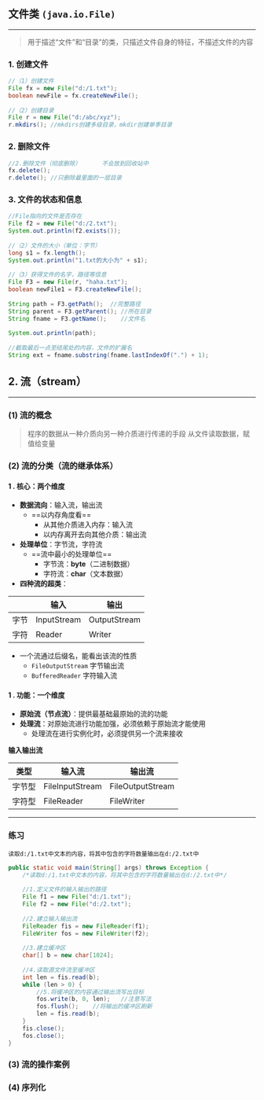## 文件类 `(java.io.File)`
---
>用于描述“文件”和“目录”的类，只描述文件自身的特征，不描述文件的内容

### 1. 创建文件
```Java
//（1）创建文件  
File fx = new File("d:/1.txt");  
boolean newFile = fx.createNewFile();  
  
//（2）创建目录  
File r = new File("d:/abc/xyz");  
r.mkdirs(); //mkdirs创建多级目录，mkdir创建单季目录
```

### 2. 删除文件
```Java
//2.删除文件（彻底删除）      不会放到回收站中  
fx.delete();  
r.delete(); //只删除最里面的一层目录
```

### 3. 文件的状态和信息
```Java
//File指向的文件是否存在  
File f2 = new File("d:/2.txt");  
System.out.println(f2.exists());  
  
//（2）文件的大小（单位：字节）  
long s1 = fx.length();  
System.out.println("1.txt的大小为" + s1);  
  
//（3）获得文件的名字，路径等信息  
File F3 = new File(r, "haha.txt");  
boolean newFile1 = F3.createNewFile();  
  
String path = F3.getPath();  //完整路径  
String parent = F3.getParent(); //所在目录  
String fname = F3.getName();    //文件名  
  
System.out.println(path);  
  
//截取最后一点至结尾处的内容，文件的扩展名  
String ext = fname.substring(fname.lastIndexOf(".") + 1);
```
## 2. 流（stream）
---
### (1) 流的概念
>程序的数据从一种介质向另一种介质进行传递的手段
>从文件读取数据，赋值给变量
### (2) 流的分类（流的继承体系）
#### 1 . **核心：两个维度**
- **数据流向**：输入流，输出流
	- ==以内存角度看==
		- 从其他介质进入内存：输入流
		- 以内存离开去向其他介质：输出流
- **处理单位**：字节流，字符流
	- ==流中最小的处理单位==
		- 字节流：**byte**（二进制数据）
		- 字符流：**char**（文本数据）
- **四种流的超类**：

|     | 输入          | 输出           |
| --- | ----------- | ------------ |
| 字节  | InputStream | OutputStream |
| 字符  | Reader      | Writer       |
- 一个流通过后缀名，能看出该流的性质
	- `FileOutputStream` 字节输出流
	- `BufferedReader` 字符输入流

#### 1 . **功能：一个维度**
- **原始流（节点流）**：提供最基础最原始的流的功能
- **处理流**：对原始流进行功能加强，必须依赖于原始流才能使用
	- 处理流在进行实例化时，必须提供另一个流来接收

**输入输出流**

| 类型  | 输入流             | 输出流              |
| --- | --------------- | ---------------- |
| 字节型 | FileInputStream | FileOutputStream |
| 字符型 | FileReader      | FileWriter       |


---
### 练习

	读取d:/1.txt中文本的内容，将其中包含的字符数量输出在d:/2.txt中

```Java
public static void main(String[] args) throws Exception {  
    /*读取d:/1.txt中文本的内容，将其中包含的字符数量输出在d:/2.txt中*/  
  
    //1.定义文件的输入输出的路径  
    File f1 = new File("d:/1.txt");  
    File f2 = new File("d:/2.txt");  
  
    //2.建立输入输出流  
    FileReader fis = new FileReader(f1);  
    FileWriter fos = new FileWriter(f2);  
  
    //3.建立缓冲区  
    char[] b = new char[1024];  
  
    //4.读取源文件流至缓冲区  
    int len = fis.read(b);  
    while (len > 0) {  
        //5.将缓冲区的内容通过输出流写出目标  
        fos.write(b, 0, len);   //注意写法  
        fos.flush();    //将输出的缓冲区刷新  
        len = fis.read(b);  
    }  
    fis.close();  
    fos.close();  
}
```
### (3) 流的操作案例

### (4) 序列化